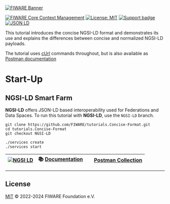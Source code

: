 [![FIWARE Banner](https://fiware.github.io/tutorials.Concise-Format/img/fiware.png)](https://www.fiware.org/developers)

[![FIWARE Core Context Management](https://nexus.lab.fiware.org/repository/raw/public/badges/chapters/core.svg)](https://github.com/FIWARE/catalogue/blob/master/core/README.md)
[![License: MIT](https://img.shields.io/github/license/fiware/tutorials.Concise-Format.svg)](https://opensource.org/licenses/MIT)
[![Support badge](https://img.shields.io/badge/tag-fiware-orange.svg?logo=stackoverflow)](https://stackoverflow.com/questions/tagged/fiware)
[![JSON LD](https://img.shields.io/badge/JSON--LD-1.1-f06f38.svg)](https://w3c.github.io/json-ld-syntax/)

This tutorial introduces the concise NGSI-LD format and demonstrates its use and explains the differences between
concise and normalized NGSI-LD payloads.

The tutorial uses [cUrl](https://ec.haxx.se/) commands throughout, but is also available as
[Postman documentation](https://www.postman.com/downloads/)

# Start-Up

## NGSI-LD Smart Farm

**NGSI-LD** offers JSON-LD based interoperability used for Federations and Data Spaces. To run this tutorial with **NGSI-LD**, use the `NGSI-LD` branch.

```console
git clone https://github.com/FIWARE/tutorials.Concise-Format.git
cd tutorials.Concise-Format
git checkout NGSI-LD

./services create
./services start
```

| [![NGSI LD](https://img.shields.io/badge/NGSI-LD-d6604d.svg)](https://www.etsi.org/deliver/etsi_gs/CIM/001_099/009/01.08.01_60/gs_cim009v010801p.pdf) | :books: [Documentation](https://github.com/FIWARE/tutorials.Concise-Format/tree/NGSI-LD) | <img  src="https://cdn.jsdelivr.net/npm/simple-icons@v3/icons/postman.svg" height="15" width="15"> [Postman Collection](https://fiware.github.io/tutorials.Concise-Format/ngsi-ld.html) |
| --- | --- | --- |


---

## License

[MIT](LICENSE) © 2022-2024 FIWARE Foundation e.V.
